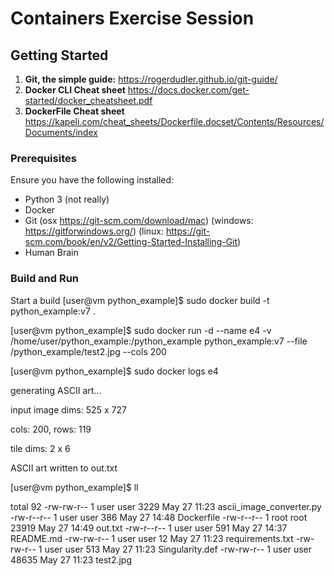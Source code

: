 # Containers Exercise Session

## Getting Started
1. **Git, the simple guide:** https://rogerdudler.github.io/git-guide/
2. **Docker CLI Cheat sheet** https://docs.docker.com/get-started/docker_cheatsheet.pdf
3. **DockerFile Cheat sheet** https://kapeli.com/cheat_sheets/Dockerfile.docset/Contents/Resources/Documents/index


### Prerequisites
Ensure you have the following installed:
- Python 3 (not really)
- Docker
- Git (osx https://git-scm.com/download/mac) (windows: https://gitforwindows.org/) (linux: https://git-scm.com/book/en/v2/Getting-Started-Installing-Git)
- Human Brain




### Build and Run

Start a build
[user@vm python_example]$ sudo docker build -t python_example:v7 .
                                                                                              
[user@vm python_example]$ sudo docker run -d --name e4 -v /home/user/python_example:/python_example python_example:v7 --file /python_example/test2.jpg --cols 200

[user@vm python_example]$ sudo docker logs e4

generating ASCII art...

input image dims: 525 x 727

cols: 200, rows: 119

tile dims: 2 x 6

ASCII art written to out.txt


[user@vm python_example]$ ll

total 92
-rw-rw-r-- 1 user user  3229 May 27 11:23 ascii_image_converter.py
-rw-r--r-- 1 user user   386 May 27 14:48 Dockerfile
-rw-r--r-- 1 root    root    23919 May 27 14:49 out.txt
-rw-r--r-- 1 user user   591 May 27 14:37 README.md
-rw-rw-r-- 1 user user    12 May 27 11:23 requirements.txt
-rw-rw-r-- 1 user user   513 May 27 11:23 Singularity.def
-rw-rw-r-- 1 user user 48635 May 27 11:23 test2.jpg
